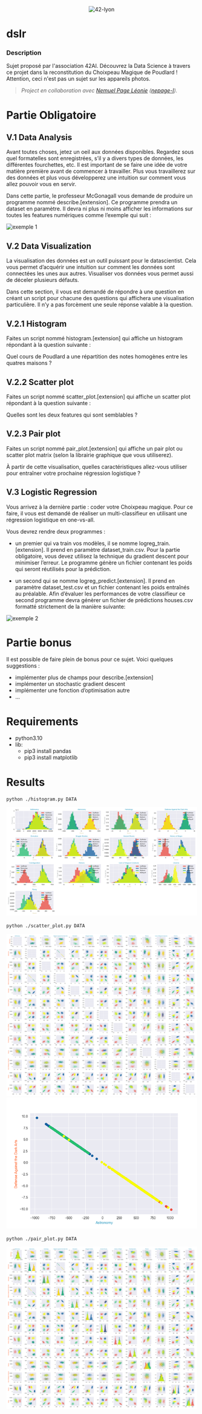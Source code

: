 <p align="center">
    <img alt="42-lyon" src="https://user-images.githubusercontent.com/45235527/106354618-6ec65a00-62f3-11eb-8688-ba9e0f4e77de.jpg" />
</p>

# dslr

<!-- <img alt="Note" src="https://user-images.githubusercontent.com/45235527/104627073-dc894980-5696-11eb-999d-e53798ea9ae4.png" width="250" height="200" /> -->

### <strong>Description</strong>

Sujet proposé par l'association 42AI. Découvrez la Data Science à travers ce projet dans la reconstitution du Choixpeau Magique de Poudlard ! Attention, ceci n'est pas un sujet sur les appareils photos.

> *Project en collaboration avec <a href="https://github.com/nemu69">Nemuel Page Léonie</a> (<a href="https://profile.intra.42.fr/users/nepage-l">nepage-l</a>).*

# Partie Obligatoire 

## V.1 Data Analysis

Avant toutes choses, jetez un oeil aux données disponibles. Regardez sous quel formatelles sont enregistrées, s’il y a divers types de données, les différentes fourchettes, etc. Il est important de se faire une idée de votre matière première avant de commencer à travailler. Plus vous travaillerez sur des données et plus vous développerez une intuition sur comment vous allez pouvoir vous en servir.

Dans cette partie, le professeur McGonagall vous demande de produire un programme nommé describe.[extension]. Ce programme prendra un dataset en paramètre. Il devra ni plus ni moins afficher les informations sur toutes les features numériques comme l’exemple qui suit :

![exemple 1](https://user-images.githubusercontent.com/45235527/140956374-bd39ca97-3633-44b2-b493-32e194b6c4dd.PNG)

## V.2  Data Visualization

La visualisation des données est un outil puissant pour le datascientist. Cela vous permet d’acquérir une intuition sur comment les données sont connectées les unes aux autres. Visualiser vos données vous permet aussi de déceler plusieurs défauts.

Dans cette section, il vous est demandé de répondre à une question en créant un script pour chacune des questions qui affichera une visualisation particulière. Il n’y a pas forcèment une seule réponse valable à la question.

## V.2.1  Histogram

Faites un script nommé histogram.[extension] qui affiche un histogram répondant à la question suivante :

Quel cours de Poudlard a une répartition des notes homogènes entre les quatres maisons ?

## V.2.2  Scatter plot

Faites un script nommé scatter_plot.[extension] qui affiche un scatter plot répondant à la question suivante :

Quelles sont les deux features qui sont semblables ?

## V.2.3  Pair plot

Faites un script nommé pair_plot.[extension] qui affiche un pair plot ou scatter plot matrix (selon la librairie graphique que vous utiliserez).

À partir de cette visualisation, quelles caractéristiques allez-vous utiliser pour entraîner votre prochaine régression logistique ?

## V.3  Logistic Regression

Vous arrivez à la dernière partie : coder votre Choixpeau magique. Pour ce faire, il vous est demandé de réaliser un multi-classifieur en utilisant une régression logistique en one-vs-all.

Vous devrez rendre deux programmes :

- un premier qui va train vos modèles, il se nomme logreg_train.[extension]. Il prend en paramètre dataset_train.csv. Pour la partie obligatoire, vous devez utilisez la technique du gradient descent pour minimiser l’erreur. Le programme génère un fichier contenant les poids qui seront réutilisés pour la prédiction.

- un second qui se nomme logreg_predict.[extension]. Il prend en paramètre dataset_test.csv et un fichier contenant les poids entraînés au préalable. Afin d’évaluer les performances de votre classifieur ce second programme devra génèrer un fichier de prédictions houses.csv formatté strictement de la manière suivante:

![exemple 2](https://user-images.githubusercontent.com/45235527/140956376-a3c95194-5fc6-45c6-a6c3-bb0c549b71b7.PNG)

# Partie bonus

Il est possible de faire plein de bonus pour ce sujet. Voici quelques suggestions :
- implémenter plus de champs pour describe.[extension]
- implémenter un stochastic gradient descent
- implémenter une fonction d’optimisation autre
- ...

# Requirements

- python3.10
- lib:
    - pip3 install pandas
    - pip3 install matplotlib

# Results

 `python ./histogram.py DATA`

<img alt="histo" src="https://github.com/AcensJJ/dslr/blob/main/img/histogram.png">

`python ./scatter_plot.py DATA`
 
<img alt="scatter" src="https://github.com/AcensJJ/dslr/blob/main/img/all_scatter_plot.png">

<img alt="scatter line" src="https://github.com/AcensJJ/dslr/blob/main/img/result_scatter_plot.png">

`python ./pair_plot.py DATA`

<img alt="pair" src="https://github.com/AcensJJ/dslr/blob/main/img/pair_plot.png">
